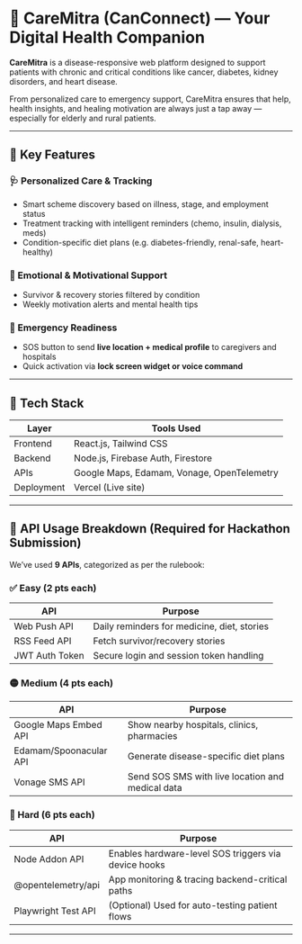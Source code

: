 # 💚 CareMitra (CanConnect) — Your Digital Health Companion

**CareMitra** is a disease-responsive web platform designed to support patients with chronic and critical conditions like cancer, diabetes, kidney disorders, and heart disease.

From personalized care to emergency support, CareMitra ensures that help, health insights, and healing motivation are always just a tap away — especially for elderly and rural patients.

---

## 🌟 Key Features

### 🩺 Personalized Care & Tracking
- Smart scheme discovery based on illness, stage, and employment status
- Treatment tracking with intelligent reminders (chemo, insulin, dialysis, meds)
- Condition-specific diet plans (e.g. diabetes-friendly, renal-safe, heart-healthy)

### 💬 Emotional & Motivational Support
- Survivor & recovery stories filtered by condition
- Weekly motivation alerts and mental health tips

### 🚨 Emergency Readiness
- SOS button to send **live location + medical profile** to caregivers and hospitals
- Quick activation via **lock screen widget or voice command**

---

## 🔧 Tech Stack

| Layer        | Tools Used                                 |
|--------------|---------------------------------------------|
| Frontend     | React.js, Tailwind CSS                      |
| Backend      | Node.js, Firebase Auth, Firestore           |
| APIs         | Google Maps, Edamam, Vonage, OpenTelemetry  |
| Deployment   | Vercel (Live site)                          |

---

## 🔑 API Usage Breakdown (Required for Hackathon Submission)

We’ve used **9 APIs**, categorized as per the rulebook:

### ✅ Easy (2 pts each)

| API                  | Purpose                                      |
|----------------------|----------------------------------------------|
| Web Push API         | Daily reminders for medicine, diet, stories  |
| RSS Feed API         | Fetch survivor/recovery stories              |
| JWT Auth Token       | Secure login and session token handling      |

### 🟡 Medium (4 pts each)

| API                    | Purpose                                              |
|------------------------|------------------------------------------------------|
| Google Maps Embed API  | Show nearby hospitals, clinics, pharmacies           |
| Edamam/Spoonacular API | Generate disease-specific diet plans                 |
| Vonage SMS API         | Send SOS SMS with live location and medical data     |

### 🔴 Hard (6 pts each)

| API                     | Purpose                                                |
|-------------------------|--------------------------------------------------------|
| Node Addon API          | Enables hardware-level SOS triggers via device hooks  |
| @opentelemetry/api      | App monitoring & tracing backend-critical paths       |
| Playwright Test API     | (Optional) Used for auto-testing patient flows         |

---

